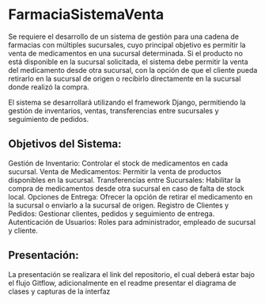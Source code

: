 # FarmaciaSistemaVenta
Se requiere el desarrollo de un sistema de gestión para una cadena de farmacias con múltiples sucursales, cuyo principal objetivo es permitir la venta de medicamentos en una sucursal determinada. Si el producto no está disponible en la sucursal solicitada, el sistema debe permitir la venta del medicamento desde otra sucursal, con la opción de que el cliente pueda retirarlo en la sucursal de origen o recibirlo directamente en la sucursal donde realizó la compra.

El sistema se desarrollará utilizando el framework Django, permitiendo la gestión de inventarios, ventas, transferencias entre sucursales y seguimiento de pedidos.

## Objetivos del Sistema:

Gestión de Inventario: Controlar el stock de medicamentos en cada sucursal.
Venta de Medicamentos: Permitir la venta de productos disponibles en la sucursal.
Transferencias entre Sucursales: Habilitar la compra de medicamentos desde otra sucursal en caso de falta de stock local.
Opciones de Entrega: Ofrecer la opción de retirar el medicamento en la sucursal o enviarlo a la sucursal de origen.
Registro de Clientes y Pedidos: Gestionar clientes, pedidos y seguimiento de entrega.
Autenticación de Usuarios: Roles para administrador, empleado de sucursal y cliente.

## Presentación:
La presentación se realizara el link del repositorio, el cual deberá  estar bajo el flujo Gitflow, adicionalmente en el readme presentar el diagrama de clases y capturas de la interfaz
